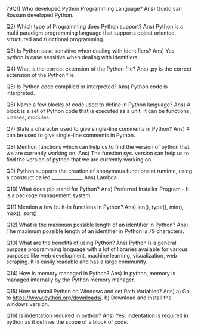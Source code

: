 79Q1) Who developed Python Programming Language?
Ans) Guido van Rossum developed Python.

Q2) Which type of Programming does Python support?
Ans) Python is a multi paradigm programming language that supports object oriented, structured and  functional programming.

Q3) Is Python case sensitive when dealing with identifiers?
Ans) Yes, python is case sensitive when dealing with identifiers.

Q4) What is the correct extension of the Python file?
Ans) .py is the correct ectension of the Python file.

Q5) Is Python code compliled or interpreted?
Ans) Python code is interpreted.

Q6) Name a few blocks of code used to define in Python language?
Ans) A block is a set of Python code that is executed as a unit. It can be functions, classes, modules.

Q7) State a character used to give single-line comments in Python?
Ans) # can be used to give single-line comments in Python.

Q8) Mention functions which can help us to find the version of python that we are currently working on.
Ans) The funstion sys. version can help us to find the version of python that we are currently working on.

Q9) Python supports the creation of anonymous functions at runtime, using a construct called _____________
Ans) Lambda

Q10) What does pip stand for Python? 
Ans) Preferred Installer Program - It is a package management system.

Q11) Mention a few built-in functions in Python?
Ans) len(), type(), min(), max(), sort()

Q12) What is the maximum possible length of an identifier in Python?
Ans) The maximum possible length of an identifier in Python is 79 characters.

Q13) What are the benefits of using Python?
Ans) Python is a general purpose programming language with a lot of libraries available for various purposes like web development, machine learning, visualization, web scraping. It is easily readable and has a large community. 

Q14) How is memory managed in Python?
Ans) In python, memory is managed internally by the Python memory manager.

Q15) How to install Python on Windows and set Path Variables?
Ans) a) Go to https://www.python.org/downloads/.
     b) Download and Install the windows version.

Q16) Is indentation required in python?
Ans) Yes, indentation is required in python as it defines the scope of a block of code.



